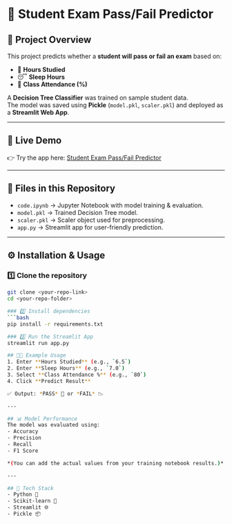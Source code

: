 # 📘 Student Exam Pass/Fail Predictor

## 🔹 Project Overview  
This project predicts whether a **student will pass or fail an exam** based on:  
- 📖 **Hours Studied**  
- 😴 **Sleep Hours**  
- 🏫 **Class Attendance (%)**  

A **Decision Tree Classifier** was trained on sample student data.  
The model was saved using **Pickle** (`model.pkl`, `scaler.pkl`) and deployed as a **Streamlit Web App**.  

---

## 🚀 Live Demo  
👉 Try the app here: [Student Exam Pass/Fail Predictor](https://svm-and-decision-tree-tasks---student-pass-or-fail-q3zcwconvf4.streamlit.app/)  

---

## 📂 Files in this Repository
- `code.ipynb` → Jupyter Notebook with model training & evaluation.  
- `model.pkl` → Trained Decision Tree model.  
- `scaler.pkl` → Scaler object used for preprocessing.  
- `app.py` → Streamlit app for user-friendly prediction.  

---

## ⚙️ Installation & Usage

### 1️⃣ Clone the repository
```bash
git clone <your-repo-link>
cd <your-repo-folder>

### 2️⃣ Install dependencies
```bash
pip install -r requirements.txt

### 3️⃣ Run the Streamlit App
streamlit run app.py

## 🧑‍💻 Example Usage
1. Enter **Hours Studied** (e.g., `6.5`)  
2. Enter **Sleep Hours** (e.g., `7.0`)  
3. Select **Class Attendance %** (e.g., `80`)  
4. Click **Predict Result**  

✅ Output: *PASS* 🎉 or *FAIL* 📉  

---

## 📊 Model Performance
The model was evaluated using:  
- Accuracy  
- Precision  
- Recall  
- F1 Score  

*(You can add the actual values from your training notebook results.)*

---

## 📌 Tech Stack
- Python 🐍  
- Scikit-learn 🤖  
- Streamlit 🌐  
- Pickle 📦  
